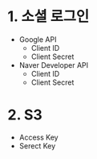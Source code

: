 # 1. 소셜 로그인
- Google API
    - Client ID
    - Client Secret
- Naver Developer API
    - Client ID
    - Client Secret
# 2. S3
- Access Key
- Serect Key
